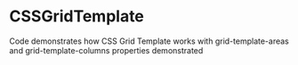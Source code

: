 # CSSGridTemplate
Code demonstrates how CSS Grid Template works with grid-template-areas and grid-template-columns properties demonstrated
